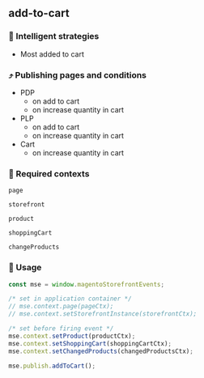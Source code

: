 ## add-to-cart

### 🤖 Intelligent strategies

-   Most added to cart

### ⤴️ Publishing pages and conditions

-   PDP
    -   on add to cart
    -   on increase quantity in cart
-   PLP
    -   on add to cart
    -   on increase quantity in cart
-   Cart
    -   on increase quantity in cart

### 🛄 Required contexts

`page`

`storefront`

`product`

`shoppingCart`

`changeProducts`

### 🔧 Usage

```javascript
const mse = window.magentoStorefrontEvents;

/* set in application container */
// mse.context.page(pageCtx);
// mse.context.setStorefrontInstance(storefrontCtx);

/* set before firing event */
mse.context.setProduct(productCtx);
mse.context.setShoppingCart(shoppingCartCtx);
mse.context.setChangedProducts(changedProductsCtx);

mse.publish.addToCart();
```
